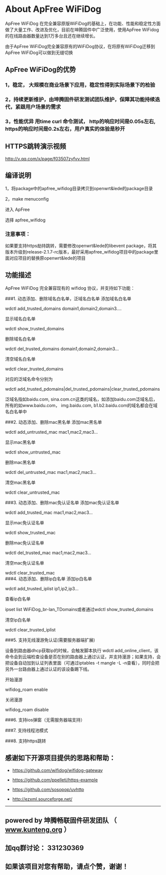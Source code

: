# About ApFree WiFiDog
ApFree WiFiDog 在完全兼容原版WiFiDog的基础上，在功能、性能和稳定性方面做了大量工作、改进及优化，目前在坤腾固件中广泛使用，使用ApFree WiFidog的在线路由器数量达到1万多台且还在继续增长。

由于ApFree WiFiDog完全兼容原有的WiFiDog协议，在将原有WiFiDog迁移到ApFree WiFiDog可以做到无缝切换

## ApFree WiFiDog的优势
### 1，稳定， 大规模在商业场景下应用，稳定性得到实际场景下的检验
### 2，持续更新维护，由坤腾固件研发测试团队维护，保障其功能持续迭代，紧跟用户场景的需求
### 3，性能优异 用time curl 命令测试， http的响应时间是0.05s左右, https的响应时间是0.2s左右，用户真实的体验是秒开

## HTTPS跳转演示视频

http://v.qq.com/x/page/f03507zyfvv.html

## 编译说明
1，将package中的apfree_wifidog目录拷贝到openwrt&lede的package目录

2，make menuconfig

  进入 ApFree
  
  选择 apfree_wifidog

### 注意事项：

如果要支持https劫持跳转，需要修改openwrt&lede的libevent package，将其版本升级到release-2.1.7-rc版本，最好采用apfree_wifidog项目中的package里面对应项目的替换原openwrt&lede的项目

## 功能描述

ApFree WiFiDog 完全兼容现有的 wifidog 协议，并支持如下功能：

###1. 动态添加、删除域名白名单，泛域名白名单
添加域名白名单

wdctl add_trusted_domains domain1,domain2,domain3....

显示域名白名单

wdctl show_trusted_domains

删除域名白名单

wdctl del_trusted_domains domain1,domain2,domain3...

清空域名白名单

wdctl clear_trusted_domains

对应的泛域名命令分别为

wdctl add_trusted_pdomains|del_trusted_pdomains|clear_trusted_pdomains

泛域名指如baidu.com, sina.com.cn这类的域名，如添加baidu.com泛域名后，所有的如www.baidu.com， img.baidu.com, b1.b2.baidu.com的域名都会在域名白名单中

###2. 动态添加、删除mac黑名单
添加mac黑名单

wdctl add_untrusted_mac mac1,mac2,mac3...   

显示mac黑名单

wdctl show_untrusted_mac

删除mac黑名单

wdctl del_untrusted_mac mac1,mac2,mac3...                  

清空mac黑名单

wdctl clear_untrusted_mac                              



###3. 动态添加、删除mac免认证名单
添加mac免认证名单

wdctl add_trusted_mac mac1,mac2,mac3...  

显示mac免认证名单

wdctl show_trusted_mac

删除mac免认证名单

wdctl del_trusted_mac mac1,mac2,mac3...                           

清空mac免认证名单

wdctl clear_trusted_mac                     
###4. 动态添加、删除ip白名单
添加ip白名单

wdctl add_trusted_iplist ip1,ip2,ip3...

查看ip白名单

ipset list WiFiDog_br-lan_TDomains或者通过wdctl show_trusted_domains

清空ip白名单

wdctl clear_trusted_iplist

###5. 支持无线漫游免认证(需要服务器端扩展)

设备到路由器dhcp获取ip的时候，会触发脚本执行 wdctl add_online_client，该命令会到云端检查设备是否在别的路由器上通过认证，并支持漫游；如果支持，会把设备自动加到认证列表里面（可通过iptables -t mangle -L -n查看），同时会把另外一台路由器上通过认证的该设备踢下线。

开始漫游

wifidog_roam   enable

关闭漫游

wifidog_roam   disable

###6. 支持ios弹窗（无需服务器端支持）

###7. 支持线程池模式

###8. 支持https跳转


## 感谢如下开源项目提供的思路和帮助：

- https://github.com/wifidog/wifidog-gateway  

- https://github.com/ppelleti/https-example

- https://github.com/sosopop/uvhttp

- http://ezxml.sourceforge.net/

----

## powered by 坤腾畅联固件研发团队 （ www.kunteng.org ）
## 加qq群讨论： 331230369 

## 如果该项目对您有帮助，请点个赞，谢谢！
